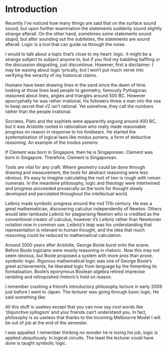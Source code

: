 Introduction
=======

Recently I’ve noticed how many things are said that on the surface sound sound, but upon further examination the statements suddenly sound slightly strange afterall. On the other hand, sometimes some statements sound stupid, but after sounding out the subtleties, the statements are sound afterall. Logic is a tool that can guide us through the noise.

I would to talk about a topic that’s close to my heart: logic. It might be a strange subject to subject anyone to, but if you find my babbling baffling or the discussion disgusting, just discontinue. However, first a disclaimer: I may be waxing about logic lyrically, but I won’t put much verve into verifying the veracity of my historical claims.

Humans have been drawing lines in the sand since the dawn of time. looking at those lines lead people to geometry; famously Pythagoras reasoned about lines, angles and triangles around 500 BC. However apocryphally he was rather irrational, his followers threw a man into the sea to keep secret that √2 isn’t rational. Yet somehow, they call the numbers rather than the people irrational.

Socrates, Plato and the sophists were apparently arguing around 400 BC, but it was Aristotle rooted in rationalism who really made reasonable progress on reason in response to his forebears. He started the systematisation of logical laws like modus ponens, a form of deductive reasoning. An example of the modus ponens:

If Clement was born in Singapore, then he is Singaporean.
Clement was born in Singapore.
Therefore, Clement is Singaporean.

Tools are vital for any craft. Where geometry could be done through drawing and measurement, the tools for abstract reasoning were less obvious. It’s easy to imagine calculating the root of two is rough with roman numerals. In the meantime philosophy, logic and theology were intertwined and progress proceeded prosaically as the tools for thought slowly developed and percolated throughout the intellectual world.

Leibniz made symbolic progress around the mid 17th century. He was a great mathematician, discovering calculus independently of Newton. Others would later lambaste Leibniz for plagiarising Newton who is credited as the conventional creator of calculus; however it’s Leibniz rather than Newtonian notation now in common use. Leibniz’s leap was his understanding that representation is relevant to human thought, and the idea that much reasoning could be reduced to mathematical calculation.

Around 2000 years after Aristotle, George Boole burst onto the scene. Before Boole logicians were mostly reasoning in rhetoric. Now this may not seem obvious, but Boole proposed a system with more pros than prose, symbolic logic. Rigorous mathematical logic was one of George Boole’s great achievements, he liberated logic from language by the fomenting its formalisation. Boole’s eponymous Boolean algebra retired imprecise rambling and relinquished rhetoric’s hold on reason.

I remember crashing a friend’s introductory philosophy lecture in early 2009 just before I went to Japan. The lecturer was going through basic logic. He said something like: 

All this stuff is  useless except that you can now say cool words like ‘disjunctive syllogism’ and your friends can’t understand you. In fact, philosophy is so useless that thanks to the incoming Melbourne Model I will be out of job at the end of the semester.

I was appalled. I remember thinking no wonder he is losing his job, logic is applied ubiquitously. In logical circuits. The least the lecturer could have done is taught symbolic logic.
